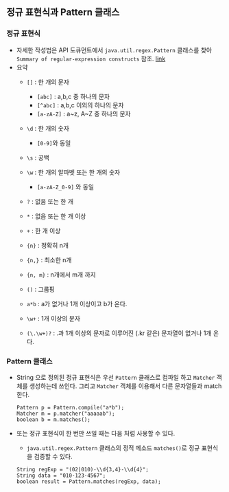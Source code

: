 ## 정규 표현식과 Pattern 클래스
### 정규 표현식
- 자세한 작성법은 API 도큐먼트에서 `java.util.regex.Pattern` 클래스를 찾아 `Summary of regular-expression constructs` 참조. [link](https://docs.oracle.com/javase/7/docs/api/java/util/regex/Pattern.html)
- 요약  
    - `[]` : 한 개의 문자
        - `[abc]` : a,b,c 중 하나의 문자
        - `[^abc]` : a,b,c 이외의 하나의 문자
        - `[a-zA-Z]` : a~z, A~Z 중 하나의 문자 
    - `\d` : 한 개의 숫자 
        - `[0-9]`와 동일
    - `\s` : 공백
    - `\w` : 한 개의 알파벳 또는 한 개의 숫자
        - `[a-zA-Z_0-9]` 와 동일
    - `?` : 없음 또는 한 개
    - `*` : 없음 또는 한 개 이상
    - `+` : 한 개 이상
    - `{n}` : 정확히 n개 
    - `{n,}` : 최소한 n개
    - `{n, m}` : n개에서 m개 까지
    - `()` : 그룹핑
    
    - `a*b` : a가 없거나 1개 이상이고 b가 온다.
    - `\w+` : 1개 이상의 문자
    - `(\.\w+)?` : .과 1개 이상의 문자로 이루어진 (.kr 같은) 문자열이 없거나 1개 온다.  
     
### Pattern 클래스
- String 으로 정의된 정규 표현식은 우선 `Pattern` 클래스로 컴파일 하고 `Matcher` 객체를 생성하는데 쓰인다. 그리고 `Matcher` 객체를 이용해서 다른 문자열들과 match 한다.
    ```
    Pattern p = Pattern.compile("a*b");
    Matcher m = p.matcher("aaaaab");
    boolean b = m.matches();
    ```
  
- 또는 정규 표현식이 한 번만 쓰일 때는 다음 처럼 사용할 수 있다.
    - `java.util.regex.Pattern` 클래스의 정적 메소드 `matches()`로 정규 표현식을 검증할 수 있다.
    ```
    String regExp = "(02|010)-\\d{3,4}-\\d{4}";
    String data = "010-123-4567";
    boolean result = Pattern.matches(regExp, data);
    ```

